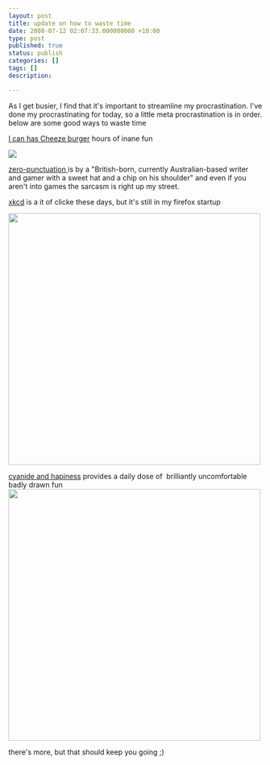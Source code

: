 ```yaml
---
layout: post
title: update on how to waste time
date: 2008-07-12 02:07:33.000000000 +10:00
type: post
published: true
status: publish
categories: []
tags: []
description:

---
```

<p>As I get busier, I find that it's important to streamline my procrastination. I've done my procrastinating for today, so a little meta procrastination is in order.<br />
below are some good ways to waste time</p>
<p><a href="http://icanhascheezburger.com">I can has Cheeze burger</a> hours of inane fun</p>
<p><img src="{{ site.baseurl }}/assets/funny-pictures-kitten-is-astounded.jpg" /></p>
<p><a href="http://www.escapistmagazine.com/videos/view/zero-punctuation"> zero-punctuation </a>is by a "British-born, currently Australian-based writer and gamer with a sweet hat and a chip on his shoulder" and even if you aren't into games the sarcasm is right up my street.</p>
<p><a href="http://xkcd.com">xkcd</a> is a it of clicke these days, but it's still in my firefox startup</p>
<p><img src="{{ site.baseurl }}/assets/dangers.png" width="500" /></p>
<p><a href="http://www.explosm.net/comics/">cyanide and hapiness</a> provides a daily dose of  brilliantly uncomfortable badly drawn fun<img src="{{ site.baseurl }}/assets/fateat.jpg" width="500" /></p>
<p>there's more, but that should keep you going ;)</p>
